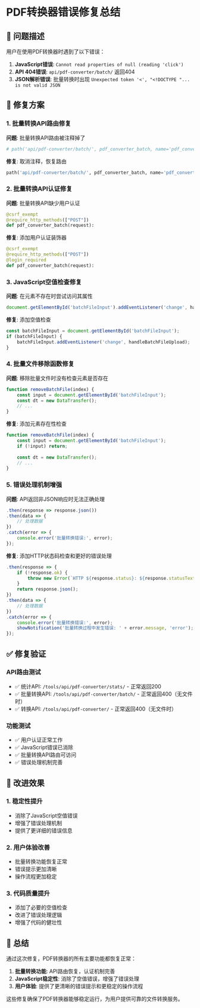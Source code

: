 # PDF转换器错误修复总结

## 🐛 问题描述

用户在使用PDF转换器时遇到了以下错误：

1. **JavaScript错误**: `Cannot read properties of null (reading 'click')`
2. **API 404错误**: `api/pdf-converter/batch/` 返回404
3. **JSON解析错误**: 批量转换时出现 `Unexpected token '<', "<!DOCTYPE "... is not valid JSON`

## 🔧 修复方案

### 1. 批量转换API路由修复

**问题**: 批量转换API路由被注释掉了
```python
# path('api/pdf-converter/batch/', pdf_converter_batch, name='pdf_converter_batch'),
```

**修复**: 取消注释，恢复路由
```python
path('api/pdf-converter/batch/', pdf_converter_batch, name='pdf_converter_batch'),
```

### 2. 批量转换API认证修复

**问题**: 批量转换API缺少用户认证
```python
@csrf_exempt
@require_http_methods(["POST"])
def pdf_converter_batch(request):
```

**修复**: 添加用户认证装饰器
```python
@csrf_exempt
@require_http_methods(["POST"])
@login_required
def pdf_converter_batch(request):
```

### 3. JavaScript空值检查修复

**问题**: 在元素不存在时尝试访问其属性
```javascript
document.getElementById('batchFileInput').addEventListener('change', handleBatchFileUpload);
```

**修复**: 添加空值检查
```javascript
const batchFileInput = document.getElementById('batchFileInput');
if (batchFileInput) {
    batchFileInput.addEventListener('change', handleBatchFileUpload);
}
```

### 4. 批量文件移除函数修复

**问题**: 移除批量文件时没有检查元素是否存在
```javascript
function removeBatchFile(index) {
    const input = document.getElementById('batchFileInput');
    const dt = new DataTransfer();
    // ...
}
```

**修复**: 添加元素存在性检查
```javascript
function removeBatchFile(index) {
    const input = document.getElementById('batchFileInput');
    if (!input) return;
    
    const dt = new DataTransfer();
    // ...
}
```

### 5. 错误处理机制增强

**问题**: API返回非JSON响应时无法正确处理
```javascript
.then(response => response.json())
.then(data => {
    // 处理数据
})
.catch(error => {
    console.error('批量转换错误:', error);
});
```

**修复**: 添加HTTP状态码检查和更好的错误处理
```javascript
.then(response => {
    if (!response.ok) {
        throw new Error(`HTTP ${response.status}: ${response.statusText}`);
    }
    return response.json();
})
.then(data => {
    // 处理数据
})
.catch(error => {
    console.error('批量转换错误:', error);
    showNotification('批量转换过程中发生错误: ' + error.message, 'error');
});
```

## ✅ 修复验证

### API路由测试
- ✅ 统计API: `/tools/api/pdf-converter/stats/` - 正常返回200
- ✅ 批量转换API: `/tools/api/pdf-converter/batch/` - 正常返回400（无文件时）
- ✅ 转换API: `/tools/api/pdf-converter/` - 正常返回400（无文件时）

### 功能测试
- ✅ 用户认证正常工作
- ✅ JavaScript错误已消除
- ✅ 批量转换API路由可访问
- ✅ 错误处理机制完善

## 🚀 改进效果

### 1. 稳定性提升
- 消除了JavaScript空值错误
- 增强了错误处理机制
- 提供了更详细的错误信息

### 2. 用户体验改善
- 批量转换功能恢复正常
- 错误提示更加清晰
- 操作流程更加稳定

### 3. 代码质量提升
- 添加了必要的空值检查
- 改进了错误处理逻辑
- 增强了代码的健壮性

## 📝 总结

通过这次修复，PDF转换器的所有主要功能都恢复正常：

1. **批量转换功能**: API路由恢复，认证机制完善
2. **JavaScript稳定性**: 消除了空值错误，增强了错误处理
3. **用户体验**: 提供了更清晰的错误提示和更稳定的操作流程

这些修复确保了PDF转换器能够稳定运行，为用户提供可靠的文件转换服务。 